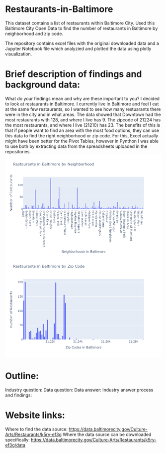 # Restaurants-in-Baltimore
This dataset contains a list of restaurants within Baltimore City. Used this Baltimore City Open Data to find the number of restaurants in Baltimore by neighborhood and zip code. 

The repository contains excel files with the original downloaded data and a Jupyter Notebook file which analyzied and plotted the data using plotly visualization. 

# Brief description of findings and background data:
What do your findings mean and why are these important to you?
I decided to look at restaurants in Baltimore. I currently live in Baltimore and feel I eat at the same few restaurants, so I wanted to see how many restuarants there were in the city and in what areas. The data showed that Downtown had the most restaurants with 128, and where I live has 9. The zipcode of 21224 has the most restaurants, and where I live (21210) has 23. The benefits of this is that if people want to find an area with the most food options, they can use this data to find the right neighborhood or zip code. For this, Excel actually might have been better for the Pivot Tables, however in Pynthon I was able to use both by extracting data from the spreadsheets uploaded in the repositories.
![](Neighborhoods.PNG)
![](Zip%20Codes.PNG)

# Outline:
Industry question:
Data question:
Data answer:
Industry answer process and findings:

# Website links:
Where to find the data source: https://data.baltimorecity.gov/Culture-Arts/Restaurants/k5ry-ef3g
Where the data source can be downloaded specifically: https://data.baltimorecity.gov/Culture-Arts/Restaurants/k5ry-ef3g/data
